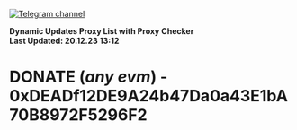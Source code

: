 [![Telegram channel](https://img.shields.io/endpoint?url=https://runkit.io/damiankrawczyk/telegram-badge/branches/master?url=https://t.me/n4z4v0d)](https://t.me/n4z4v0d) 

**Dynamic Updates Proxy List with Proxy Checker**  
**Last Updated: 20.12.23 13:12**

# DONATE (_any evm_) - 0xDEADf12DE9A24b47Da0a43E1bA70B8972F5296F2
